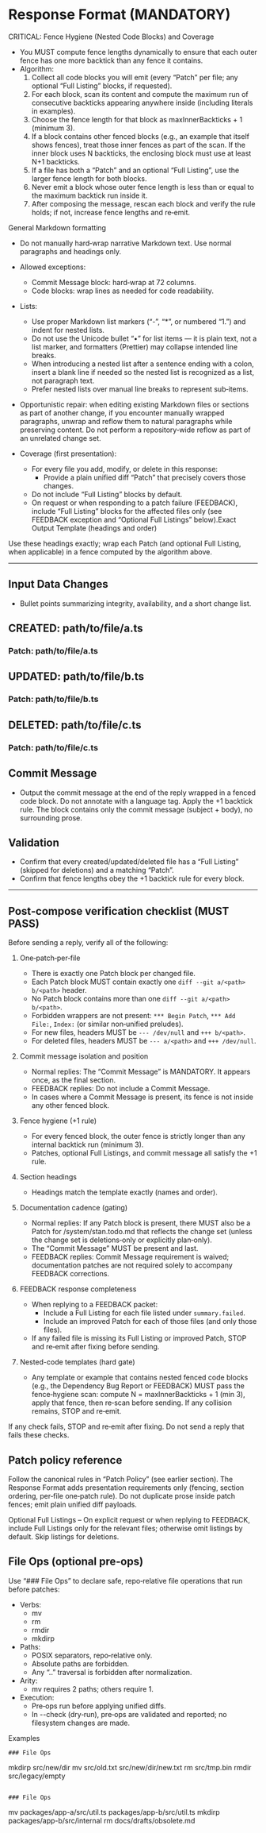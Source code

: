 # Response Format (MANDATORY)

CRITICAL: Fence Hygiene (Nested Code Blocks) and Coverage
- You MUST compute fence lengths dynamically to ensure that each outer fence has one more backtick than any fence it contains.
- Algorithm:
  1. Collect all code blocks you will emit (every “Patch” per file; any optional “Full Listing” blocks, if requested).
  2. For each block, scan its content and compute the maximum run of consecutive backticks appearing anywhere inside (including literals in examples).
  3. Choose the fence length for that block as maxInnerBackticks + 1 (minimum 3).
  4. If a block contains other fenced blocks (e.g., an example that itself shows fences), treat those inner fences as part of the scan. If the inner block uses N backticks, the enclosing block must use at least N+1 backticks.
  5. If a file has both a “Patch” and an optional “Full Listing”, use the larger fence length for both blocks.
  6. Never emit a block whose outer fence length is less than or equal to the maximum backtick run inside it.
  7. After composing the message, rescan each block and verify the rule holds; if not, increase fence lengths and re‑emit.

General Markdown formatting

- Do not manually hard‑wrap narrative Markdown text. Use normal paragraphs and headings only.
- Allowed exceptions:
  - Commit Message block: hard‑wrap at 72 columns.
  - Code blocks: wrap lines as needed for code readability.
- Lists:
  - Use proper Markdown list markers (“-”, “*”, or numbered “1.”) and indent for nested lists.
  - Do not use the Unicode bullet “•” for list items — it is plain text, not a list marker, and formatters (Prettier) may collapse intended line breaks.
  - When introducing a nested list after a sentence ending with a colon, insert a blank line if needed so the nested list is recognized as a list, not paragraph text.
  - Prefer nested lists over manual line breaks to represent sub‑items.

- Opportunistic repair: when editing existing Markdown files or sections as part of another change, if you encounter manually wrapped paragraphs, unwrap and reflow them to natural paragraphs while preserving content. Do not perform a repository‑wide reflow as part of an unrelated change set.
- Coverage (first presentation):
  - For every file you add, modify, or delete in this response:
    - Provide a plain unified diff “Patch” that precisely covers those changes.
  - Do not include “Full Listing” blocks by default.
  - On request or when responding to a patch failure (FEEDBACK), include “Full Listing” blocks for the affected files only (see FEEDBACK exception and “Optional Full Listings” below).Exact Output Template (headings and order)

Use these headings exactly; wrap each Patch (and optional Full Listing, when applicable)
in a fence computed by the algorithm above.

---

## Input Data Changes

- Bullet points summarizing integrity, availability, and a short change
  list.

## CREATED: path/to/file/a.ts

<change summary>

### Patch: path/to/file/a.ts

<plain unified diff fenced per algorithm>

## UPDATED: path/to/file/b.ts

<change summary>

### Patch: path/to/file/b.ts

<plain unified diff fenced per algorithm>

## DELETED: path/to/file/c.ts

<change summary>

### Patch: path/to/file/c.ts

<plain unified diff fenced per algorithm>

## Commit Message

- Output the commit message at the end of the reply wrapped in a fenced
  code block. Do not annotate with a language tag. Apply the +1 backtick
  rule. The block contains only the commit message (subject + body), no
  surrounding prose.

## Validation

- Confirm that every created/updated/deleted file has a “Full Listing”
  (skipped for deletions) and a matching “Patch”.
- Confirm that fence lengths obey the +1 backtick rule for every block.

---

## Post‑compose verification checklist (MUST PASS)

Before sending a reply, verify all of the following:

1. One‑patch‑per‑file
   - There is exactly one Patch block per changed file.
   - Each Patch block MUST contain exactly one `diff --git a/<path> b/<path>` header.
   - No Patch block contains more than one `diff --git a/<path> b/<path>`.
   - Forbidden wrappers are not present: `*** Begin Patch`, `*** Add File:`, `Index:` (or similar non‑unified preludes).
   - For new files, headers MUST be `--- /dev/null` and `+++ b/<path>`.
   - For deleted files, headers MUST be `--- a/<path>` and `+++ /dev/null`.

2. Commit message isolation and position
   - Normal replies: The “Commit Message” is MANDATORY. It appears once, as the final section.
   - FEEDBACK replies: Do not include a Commit Message.
   - In cases where a Commit Message is present, its fence is not inside any other fenced block.
3. Fence hygiene (+1 rule)
   - For every fenced block, the outer fence is strictly longer than any internal backtick run (minimum 3).
   - Patches, optional Full Listings, and commit message all satisfy the +1 rule.

4. Section headings
   - Headings match the template exactly (names and order).

5. Documentation cadence (gating)
   - Normal replies: If any Patch block is present, there MUST also be a Patch
     for <stanPath>/system/stan.todo.md that reflects the change set
     (unless the change set is deletions‑only or explicitly plan‑only).
   - The “Commit Message” MUST be present and last.
   - FEEDBACK replies: Commit Message requirement is waived; documentation patches are not required solely to accompany FEEDBACK corrections.

6. FEEDBACK response completeness
   - When replying to a FEEDBACK packet:
     - Include a Full Listing for each file listed under `summary.failed`.
     - Include an improved Patch for each of those files (and only those files).
   - If any failed file is missing its Full Listing or improved Patch, STOP and
     re‑emit after fixing before sending.

7. Nested-code templates (hard gate)
   - Any template or example that contains nested fenced code blocks (e.g., the
     Dependency Bug Report or FEEDBACK) MUST pass the fence‑hygiene scan:
     compute N = maxInnerBackticks + 1 (min 3), apply that fence, then re‑scan
     before sending. If any collision remains, STOP and re‑emit.

If any check fails, STOP and re‑emit after fixing. Do not send a reply that fails these checks.

## Patch policy reference
Follow the canonical rules in “Patch Policy” (see earlier section). The Response Format adds presentation requirements only (fencing, section ordering, per‑file one‑patch rule). Do not duplicate prose inside patch fences; emit plain unified diff payloads.

Optional Full Listings
– On explicit request or when replying to FEEDBACK, include Full Listings only for the relevant files; otherwise omit listings by default. Skip listings for deletions.

## File Ops (optional pre‑ops)

Use “### File Ops” to declare safe, repo‑relative file operations that run before patches:

- Verbs:
  - mv <src> <dest>
  - rm <path>
  - rmdir <path>
  - mkdirp <path>
- Paths:
  - POSIX separators, repo‑relative only.
  - Absolute paths are forbidden.
  - Any “..” traversal is forbidden after normalization.
- Arity:
  - mv requires 2 paths; others require 1.
- Execution:
  - Pre‑ops run before applying unified diffs.
  - In --check (dry‑run), pre‑ops are validated and reported; no filesystem changes are made.

Examples
```
### File Ops
```
mkdirp src/new/dir
mv src/old.txt src/new/dir/new.txt
rm src/tmp.bin
rmdir src/legacy/empty
```
```

```
### File Ops
```
mv packages/app-a/src/util.ts packages/app-b/src/util.ts
mkdirp packages/app-b/src/internal
rm docs/drafts/obsolete.md
```
```
